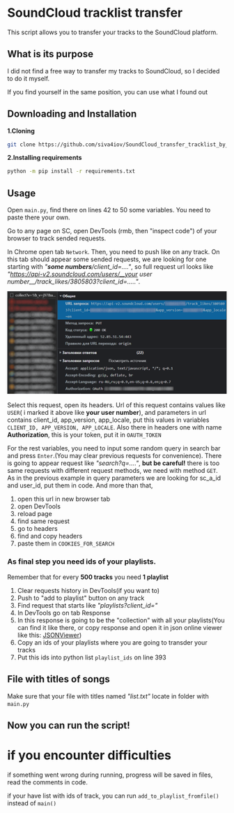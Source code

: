 # SoundCloud tracklist transfer
This script allows you to transfer your tracks to the SoundCloud platform.

## What is its purpose
I did not find a free way to transfer my tracks to SoundCloud, so I decided to do it myself.

If you find yourself in the same position, you can use what I found out

## Downloading and Installation
**1.Cloning**

```bash
git clone https://github.com/siva4iov/SoundCloud_transfer_tracklist_by_api.git
```
**2.Installing requirements**

```bash 
python -m pip install -r requirements.txt
```
## Usage
Open  `main.py`, find there on lines 42 to 50 some variables. You need to paste there your own.

Go to any page on SC, open DevTools (rmb, then "inspect code") of your browser to track sended requests.

In Chrome open tab `Network`. Then, you need to push like on any track. On this tab should appear some sended requests, we are looking for one starting with *"__some numbers__/client_id=...."*,
so full request url looks like *"https://api-v2.soundcloud.com/users/__your user number__/track_likes/3805803?client_id=....."*.

![Example](./ilustr1.png)

Select this request, open its headers. Url of this request contains values like `USER`( i marked it above like **your user number**), and parameters in url contains client_id, app_version, app_locale, put this values in variables `CLIENT_ID, APP_VERSION, APP_LOCALE`.
Also there in headers one with name **Authorization**, this is your token, put it in `OAUTH_TOKEN`

For the rest variables, you need to input some random query in search bar and press ``Enter``.(You may clear previous requests for convenience). There is going to appear request like *"search?q=...."*, **but be careful!** there is too same requests with different request methods, we need with method `GET`. Аs in the previous example in query parameters we are looking for sc_a_id and user_id, put them in code. And more than that, 
1. open this url in new browser tab
1. open DevTools
1. reload page
1. find same request
1. go to headers
1. find and copy headers
1. paste them in `COOKIES_FOR_SEARCH`

### As final step you need ids of your playlists.
Remember that for every **500 tracks** you need **1 playlist**


1. Clear requests history in DevTools(if you want to)
1. Push to "add to playlist" button on any track
1. Find request that starts like *"playlists?client_id="*
1. In DevTools go on tab Response
1. In this response is going to be the "collection" with all your playlists(You can find it like there, or copy response and open it in json online viewer like this: [JSONViewer](http://jsonviewer.stack.hu/))
1. Copy an ids of your playlists where you are going to transder your tracks
1. Put this ids into python list `playlist_ids` on line 393

## File with titles of songs
Make sure that your file with titles named *"list.txt"* locate in folder with `main.py`

## **Now you can run the script!**

# if you encounter difficulties
if something went wrong during running, progress will be saved in files, read the comments in code.

if your have list with ids of track, you can run `add_to_playlist_fromfile()` instead of `main()`

